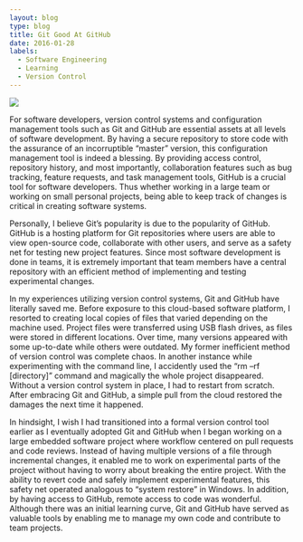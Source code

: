 ```yaml
---
layout: blog
type: blog
title: Git Good At GitHub
date: 2016-01-28
labels:
  - Software Engineering
  - Learning
  - Version Control
---
```

<img class="ui small right floated rounded image" src="../images/blog/git-good-at-github.png">

For software developers, version control systems and configuration management tools such as Git and GitHub are essential assets at all levels of software development. By having a secure repository to store code with the assurance of an incorruptible “master” version, this configuration management tool is indeed a blessing. By providing access control, repository history, and most importantly, collaboration features such as bug tracking, feature requests, and task management tools, GitHub is a crucial tool for software developers. Thus whether working in a large team or working on small personal projects, being able to keep track of changes is critical in creating software systems.

Personally, I believe Git’s popularity is due to the popularity of GitHub. GitHub is a hosting platform for Git repositories where users are able to view open-source code, collaborate with other users, and serve as a safety net for testing new project features. Since most software development is done in teams, it is extremely important that team members have a central repository with an efficient method of implementing and testing experimental changes. 

In my experiences utilizing version control systems, Git and GitHub have literally saved me. Before exposure to this cloud-based software platform, I resorted to creating local copies of files that varied depending on the machine used. Project files were transferred using USB flash drives, as files were stored in different locations. Over time, many versions appeared with some up-to-date while others were outdated. My former inefficient method of version control was complete chaos. In another instance while experimenting with the command line, I accidently used the “rm –rf [directory]” command and magically the whole project disappeared. Without a version control system in place, I had to restart from scratch. After embracing Git and GitHub, a simple pull from the cloud restored the damages the next time it happened.

In hindsight, I wish I had transitioned into a formal version control tool earlier as I eventually adopted Git and GitHub when I began working on a large embedded software project where workflow centered on pull requests and code reviews. Instead of having multiple versions of a file through incremental changes, it enabled me to work on experimental parts of the project without having to worry about breaking the entire project. With the ability to revert code and safely implement experimental features, this safety net operated analogous to “system restore” in Windows. In addition, by having access to GitHub, remote access to code was wonderful. Although there was an initial learning curve, Git and GitHub have served as valuable tools by enabling me to manage my own code and contribute to team projects. 
